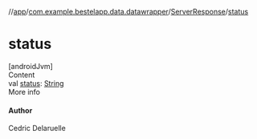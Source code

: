 //[app](../../index.md)/[com.example.bestelapp.data.datawrapper](../index.md)/[ServerResponse](index.md)/[status](status.md)



# status  
[androidJvm]  
Content  
val [status](status.md): [String](https://kotlinlang.org/api/latest/jvm/stdlib/kotlin/-string/index.html)  
More info  


#### Author  


Cedric Delaruelle

  



